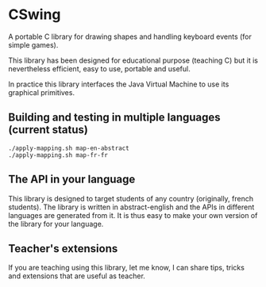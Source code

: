 
CSwing
======

A portable C library for drawing shapes and handling keyboard events (for simple games).

This library has been designed for educational purpose (teaching C) but it is nevertheless efficient, easy to use, portable and useful.

In practice this library interfaces the Java Virtual Machine to use its graphical primitives.


## Building and testing in multiple languages (current status)

    ./apply-mapping.sh map-en-abstract
    ./apply-mapping.sh map-fr-fr


## The API in your language

This library is designed to target students of any country (originally, french students).
The library is written in abstract-english and the APIs in different languages are generated from it.
It is thus easy to make your own version of the library for your language.



## Teacher's extensions

If you are teaching using this library, let me know, I can share tips, tricks and extensions that are useful as teacher.
